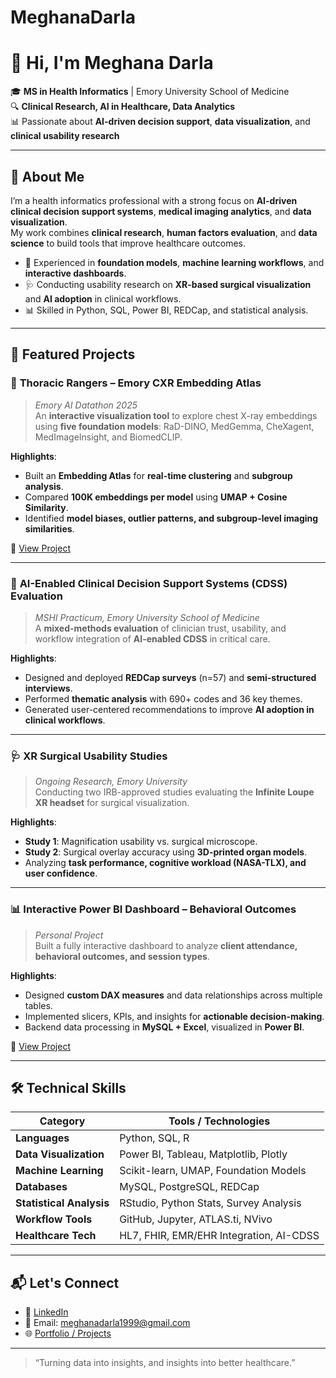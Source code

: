 # MeghanaDarla
# 👋 Hi, I'm Meghana Darla  

🎓 **MS in Health Informatics** | Emory University School of Medicine  
🔍 **Clinical Research, AI in Healthcare, Data Analytics**  
📊 Passionate about **AI-driven decision support**, **data visualization**, and **clinical usability research**  

---

## 🌟 About Me  
I’m a health informatics professional with a strong focus on **AI-driven clinical decision support systems**, **medical imaging analytics**, and **data visualization**.  
My work combines **clinical research**, **human factors evaluation**, and **data science** to build tools that improve healthcare outcomes.  

- 🧠 Experienced in **foundation models**, **machine learning workflows**, and **interactive dashboards**.  
- 🩺 Conducting usability research on **XR-based surgical visualization** and **AI adoption** in clinical workflows.  
- 📊 Skilled in Python, SQL, Power BI, REDCap, and statistical analysis.

---

## 🚀 Featured Projects  

### 🩻 **Thoracic Rangers – Emory CXR Embedding Atlas**  
> *Emory AI Datathon 2025*  
An **interactive visualization tool** to explore chest X-ray embeddings using **five foundation models**: RaD-DINO, MedGemma, CheXagent, MedImageInsight, and BiomedCLIP.

**Highlights**:
- Built an **Embedding Atlas** for **real-time clustering** and **subgroup analysis**.
- Compared **100K embeddings per model** using **UMAP + Cosine Similarity**.
- Identified **model biases, outlier patterns, and subgroup-level imaging similarities**.  

🔗 [View Project](https://github.com/<your-username>/thoracic-rangers-cxr)

---

### 🧠 **AI-Enabled Clinical Decision Support Systems (CDSS) Evaluation**  
> *MSHI Practicum, Emory University School of Medicine*  
A **mixed-methods evaluation** of clinician trust, usability, and workflow integration of **AI-enabled CDSS** in critical care.

**Highlights**:
- Designed and deployed **REDCap surveys** (n=57) and **semi-structured interviews**.
- Performed **thematic analysis** with 690+ codes and 36 key themes.
- Generated user-centered recommendations to improve **AI adoption in clinical workflows**.

---

### 🩺 **XR Surgical Usability Studies**  
> *Ongoing Research, Emory University*  
Conducting two IRB-approved studies evaluating the **Infinite Loupe XR headset** for surgical visualization.

**Highlights**:
- **Study 1**: Magnification usability vs. surgical microscope.
- **Study 2**: Surgical overlay accuracy using **3D-printed organ models**.
- Analyzing **task performance, cognitive workload (NASA-TLX), and user confidence**.

---

### 📊 **Interactive Power BI Dashboard – Behavioral Outcomes**  
> *Personal Project*  
Built a fully interactive dashboard to analyze **client attendance, behavioral outcomes, and session types**.

**Highlights**:
- Designed **custom DAX measures** and data relationships across multiple tables.
- Implemented slicers, KPIs, and insights for **actionable decision-making**.
- Backend data processing in **MySQL + Excel**, visualized in **Power BI**.  

🔗 [View Project](https://github.com/<your-username>/powerbi-behavioral-dashboard)

---

## 🛠️ Technical Skills  

| **Category**        | **Tools / Technologies** |
|---------------------|---------------------------|
| **Languages**      | Python, SQL, R |
| **Data Visualization** | Power BI, Tableau, Matplotlib, Plotly |
| **Machine Learning** | Scikit-learn, UMAP, Foundation Models |
| **Databases**       | MySQL, PostgreSQL, REDCap |
| **Statistical Analysis** | RStudio, Python Stats, Survey Analysis |
| **Workflow Tools**  | GitHub, Jupyter, ATLAS.ti, NVivo |
| **Healthcare Tech** | HL7, FHIR, EMR/EHR Integration, AI-CDSS |

---

## 📬 Let's Connect  

- 💼 [LinkedIn](https://www.linkedin.com/in/<your-linkedin>)
- 📧 Email: meghanadarla1999@gmail.com  
- 🌐 [Portfolio / Projects](https://github.com/<your-username>)

---

> “Turning data into insights, and insights into better healthcare.”

